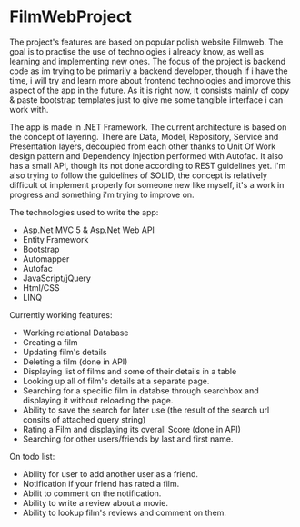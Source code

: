 # FilmWebProject
The project's features are based on popular polish website Filmweb. The goal is to practise the use of technologies i already know, as well as learning and implementing new ones. The focus of the project is backend code as im trying to be primarily a backend developer, though if i have the time, i will try and learn more about frontend technologies and improve this aspect of the app in the future. As it is right now, it consists mainly of copy & paste bootstrap templates just to give me some tangible interface i can work with.

The app is made in .NET Framework. The current architecture is based on the concept of layering. There are Data, Model, Repository, Service and Presentation layers, decoupled from each other thanks to Unit Of Work design pattern and Dependency Injection performed with Autofac. It also has a small API, though its not done according to REST guidelines yet. I'm also trying to follow the guidelines of SOLID, the concept is relatively difficult ot implement properly for someone new like myself, it's a work in progress and something i'm trying to improve on.

The technologies used to write the app:

- Asp.Net MVC 5 & Asp.Net Web API
- Entity Framework
- Bootstrap
- Automapper
- Autofac
- JavaScript/jQuery
- Html/CSS
- LINQ

Currently working features:

- Working relational Database
- Creating a film
- Updating film's details
- Deleting a film (done in API)
- Displaying list of films and some of their details in a table
- Looking up all of film's details at a separate page.
- Searching for a specific film in databse through searchbox and displaying it without reloading the page.
- Ability to save the search for later use (the result of the search url consits of attached query string)
- Rating a Film and displaying its overall Score (done in API)
- Searching for other users/friends by last and first name.

On todo list:

- Ability for user to add another user as a friend.
- Notification if your friend has rated a film.
- Abilit to comment on the notification.
- Ability to write a review about a movie.
- Ability to lookup film's reviews and comment on them.
